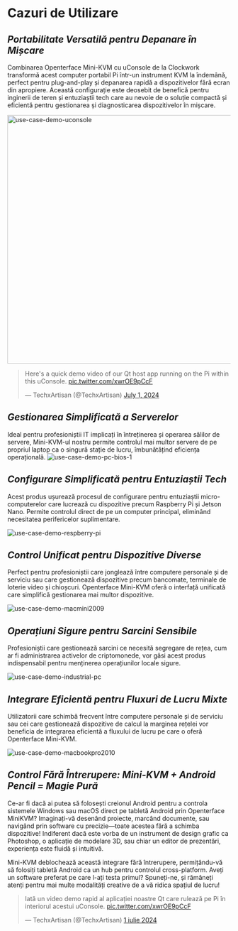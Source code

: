 # Cazuri de Utilizare
## ***Portabilitate Versatilă pentru Depanare în Mișcare***
Combinarea Openterface Mini-KVM cu uConsole de la Clockwork transformă acest computer portabil Pi într-un instrument KVM la îndemână, perfect pentru plug-and-play și depanarea rapidă a dispozitivelor fără ecran din apropiere. Această configurație este deosebit de benefică pentru inginerii de teren și entuziaștii tech care au nevoie de o soluție compactă și eficientă pentru gestionarea și diagnosticarea dispozitivelor în mișcare.

<img src="https://pbs.twimg.com/media/GRaeGqHa0AA_GMv?format=jpg&name=4096x4096" alt="use-case-demo-uconsole" width="560" height="560">

<blockquote class="twitter-tweet" data-media-max-width="560"><p lang="en" dir="ltr">Here&#39;s a quick demo video of our Qt host app running on the Pi within this uConsole. <a href="https://t.co/xwrOE9pCcF">pic.twitter.com/xwrOE9pCcF</a></p>&mdash; TechxArtisan (@TechxArtisan) <a href="https://twitter.com/TechxArtisan/status/1807824199152722019?ref_src=twsrc%5Etfw">July 1, 2024</a></blockquote> <script async src="https://platform.twitter.com/widgets.js" charset="utf-8"></script>

## ***Gestionarea Simplificată a Serverelor***
Ideal pentru profesioniștii IT implicați în întreținerea și operarea sălilor de servere, Mini-KVM-ul nostru permite controlul mai multor servere de pe propriul laptop ca o singură stație de lucru, îmbunătățind eficiența operațională.
![use-case-demo-pc-bios-1](https://assets.openterface.com/images/product/use-case-demo-pc-bios-1.webp)

## ***Configurare Simplificată pentru Entuziaștii Tech***
Acest produs ușurează procesul de configurare pentru entuziaștii micro-computerelor care lucrează cu dispozitive precum Raspberry Pi și Jetson Nano. Permite controlul direct de pe un computer principal, eliminând necesitatea perifericelor suplimentare.

![use-case-demo-respberry-pi](https://assets.openterface.com/images/product/use-case-demo-respberry-pi.webp)

## ***Control Unificat pentru Dispozitive Diverse***
Perfect pentru profesioniștii care jonglează între computere personale și de serviciu sau care gestionează dispozitive precum bancomate, terminale de loterie video și chioșcuri. Openterface Mini-KVM oferă o interfață unificată care simplifică gestionarea mai multor dispozitive.

![use-case-demo-macmini2009](https://assets.openterface.com/images/product/use-case-demo-macmini2009-3.webp)

## ***Operațiuni Sigure pentru Sarcini Sensibile***
Profesioniștii care gestionează sarcini ce necesită segregare de rețea, cum ar fi administrarea activelor de criptomonede, vor găsi acest produs indispensabil pentru menținerea operațiunilor locale sigure.

![use-case-demo-industrial-pc](https://assets.openterface.com/images/product/use-case-demo-industrial-pc.webp)

## ***Integrare Eficientă pentru Fluxuri de Lucru Mixte***
Utilizatorii care schimbă frecvent între computere personale și de serviciu sau cei care gestionează dispozitive de calcul la marginea rețelei vor beneficia de integrarea eficientă a fluxului de lucru pe care o oferă Openterface Mini-KVM.

![use-case-demo-macbookpro2010](https://assets.openterface.com/images/product/use-case-demo-macbookpro2010.webp)

## ***Control Fără Întrerupere: Mini-KVM + Android Pencil = Magie Pură***
Ce-ar fi dacă ai putea să folosești creionul Android pentru a controla sistemele Windows sau macOS direct pe tabletă Android prin Openterface MiniKVM? Imaginați-vă desenând proiecte, marcând documente, sau navigând prin software cu precizie—toate acestea fără a schimba dispozitive! Indiferent dacă este vorba de un instrument de design grafic ca Photoshop, o aplicație de modelare 3D, sau chiar un editor de prezentări, experiența este fluidă și intuitivă.

Mini-KVM deblochează această integrare fără întrerupere, permițându-vă să folosiți tabletă Android ca un hub pentru controlul cross-platform. Aveți un software preferat pe care l-ați testa primul? Spuneți-ne, și rămâneți atenți pentru mai multe modalități creative de a vă ridica spațiul de lucru!

<blockquote class="twitter-tweet" data-media-max-width="560"><p lang="ro" dir="ltr">Iată un video demo rapid al aplicației noastre Qt care rulează pe Pi în interiorul acestui uConsole. <a href="https://t.co/xwrOE9pCcF">pic.twitter.com/xwrOE9pCcF</a></p>&mdash; TechxArtisan (@TechxArtisan) <a href="https://twitter.com/TechxArtisan/status/1872660955768946823?ref_src=twsrc%5Etfw">1 iulie 2024</a></blockquote> <script async src="https://platform.twitter.com/widgets.js" charset="utf-8"></script>